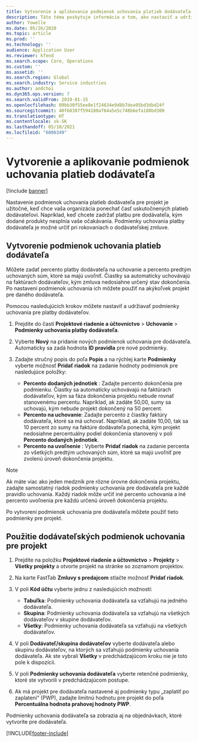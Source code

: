 ```yaml
---
title: Vytvorenie a aplikovanie podmienok uchovania platieb dodávateľa
description: Táto téma poskytuje informácie o tom, ako nastaviť a udržiavať podmienky uchovania platieb dodávateľa.
author: Yowelle
ms.date: 05/26/2020
ms.topic: article
ms.prod: ''
ms.technology: ''
audience: Application User
ms.reviewer: kfend
ms.search.scope: Core, Operations
ms.custom: ''
ms.assetid: ''
ms.search.region: Global
ms.search.industry: Service industries
ms.author: andchoi
ms.dyn365.ops.version: 7
ms.search.validFrom: 2019-01-15
ms.openlocfilehash: 09bb30f55ee8e1f24634e9d8b7dea95bd3dbd24f
ms.sourcegitcommit: 40f68387f594180af64a5e5c748b6efa188bd300
ms.translationtype: HT
ms.contentlocale: sk-SK
ms.lasthandoff: 05/10/2021
ms.locfileid: "6006349"
---
```

# <a name="create-and-apply-vendor-payment-retention-terms"></a>Vytvorenie a aplikovanie podmienok uchovania platieb dodávateľa

[!include [banner](../includes/banner.md)] 

Nastavenie podmienok uchovania platieb dodávateľa pre projekt je užitočné, keď chce vaša organizácia ponechať časť uskutočnených platieb dodávateľovi. Napríklad, keď chcete zadržať platbu pre dodávateľa, kým dodané produkty nesplnia vaše očakávania. Podmienky uchovania platby dodávateľa je možné určiť pri rokovaniach o dodávateľskej zmluve.

## <a name="create-vendor-payment-retention-terms"></a>Vytvorenie podmienok uchovania platieb dodávateľa

Môžete zadať percento platby dodávateľa na uchovanie a percento predtým uchovaných súm, ktoré sa majú uvoľniť. Čiastky sa automaticky uchovávajú na faktúrach dodávateľov, kým zmluva nedosiahne určený stav dokončenia. Po nastavení podmienok uchovania ich môžete použiť na akýkoľvek projekt pre daného dodávateľa.

Pomocou nasledujúcich krokov môžete nastaviť a udržiavať podmienky uchovania pre platby dodávateľov. 

1. Prejdite do časti **Projektové riadenie a účtovníctvo** > **Uchovanie** > **Podmienky uchovania platby dodávateľa**.
2. Vyberte **Nový** na pridanie nových podmienok uchovania pre dodávateľa. Automaticky sa zadá hodnota **ID pravidla** pre nové podmienky. 
3. Zadajte stručný popis do poľa **Popis** a na rýchlej karte **Podmienky** vyberte možnosť **Pridať riadok** na zadanie hodnoty podmienok pre nasledujúce položky:

   - **Percento dodaných jednotiek** : Zadajte percento dokončenia pre podmienku. Čiastky sa automaticky uchovávajú na faktúrach dodávateľov, kým sa fáza dokončenia projektu nebude rovnať stanovenému percentu. Napríklad, ak zadáte 50,00, sumy sa uchovajú, kým nebude projekt dokončený na 50 percent.
   - **Percento na uchovanie**: Zadajte percento z čiastky faktúry dodávateľa, ktoré sa má uchovať. Napríklad, ak zadáte 10,00, tak sa 10 percent zo sumy na faktúre dodávateľa ponechá, kým projekt nedosiahne percentuálny podiel dokončenia stanovený v poli **Percento dodaných jednotiek**.
   - **Percento na uvoľnenie** : Vyberte **Pridať riadok** na zadanie percenta zo všetkých predtým uchovaných súm, ktoré sa majú uvoľniť pre zvolenú úroveň dokončenia projektu.

> [!NOTE]
> Ak máte viac ako jeden medzník pre rôzne úrovne dokončenia projektu, zadajte samostatný riadok podmienky uchovania pre dodávateľa pre každé pravidlo uchovania. Každý riadok môže určiť iné percento uchovania a iné percento uvoľnenia pre každú určenú úroveň dokončenia projektu.

Po vytvorení podmienok uchovania pre dodávateľa môžete použiť tieto podmienky pre projekt.

## <a name="apply-vendor-retention-terms-to-a-project"></a>Použitie dodávateľských podmienok uchovania pre projekt

1. Prejdite na položku **Projektové riadenie a účtovníctvo** > **Projekty** > **Všetky projekty** a otvorte projekt na stránke so zoznamom projektov.
2. Na karte FastTab **Zmluvy s predajcom** stlačte možnosť **Pridať riadok**.
3. V poli **Kód účtu** vyberte jednu z nasledujúcich možností: 

   - **Tabuľka**: Podmienky uchovania dodávateľa sa vzťahujú na jedného dodávateľa.
   - **Skupina**: Podmienky uchovania dodávateľa sa vzťahujú na všetkých dodávateľov v skupine dodávateľov.
   - **Všetky**: Podmienky uchovania dodávateľa sa vzťahujú na všetkých dodávateľov.

4. V poli **Dodávateľ/skupina dodávateľov** vyberte dodávateľa alebo skupinu dodávateľov, na ktorých sa vzťahujú podmienky uchovania dodávateľa. Ak ste vybrali **Všetky** v predchádzajúcom kroku nie je toto pole k dispozícii.
5. V poli **Podmienky uchovania dodávateľa** vyberte retenčné podmienky, ktoré ste vytvorili v predchádzajúcom postupe.
6. Ak má projekt pre dodávateľa nastavené aj podmienky typu „zaplatiť po zaplatení“ (PWP), zadajte limitnú hodnotu pre projekt do poľa **Percentuálna hodnota prahovej hodnoty PWP**.

Podmienky uchovania dodávateľa sa zobrazia aj na objednávkach, ktoré vytvoríte pre dodávateľa.


[!INCLUDE[footer-include](../includes/footer-banner.md)]